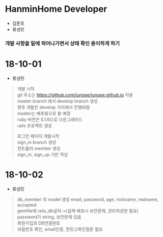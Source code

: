 # HanminHome Developer
- 김준호
- 류성민

### 개발 사항을 밑에 적어나가면서 상태 확인 용이하게 하기

# 18-10-01

- 류성민
> 개발 시작  
> git 주소는 https://github.com/junope/junope.github.io 이용  
> master branch 에서 develop branch 생성  
> 향후 개발은 develop 가지에서 진행바람  
> master는 배포용으로 쓸 예정  
> ruby 버전은 5.1.6으로 다운그레이드  
> rails 프로젝트 생성
>
> 로그인 페이지 개발시작  
> sign_in branch 생성  
> 컨트롤러 member 생성  
> sign_in, sign_up 기반 작성  

# 18-10-02

- 류성민
> db_member 의 model 생성
> email, password, age, nickname, realname, accepted  
> gemfile에 rails_db설치->(실제 배포시 보안문제, 관리자권한 필요)  
> password가 string, 보안문제 있음  
> 회원가입과 DB연결완료  
> 비밀번호 확인, email인증, 한민고확인질문 필요
